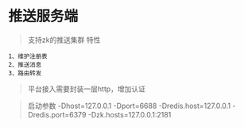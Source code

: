 # 推送服务端
>支持zk的推送集群
>特性

    1、维护注册表
    2、推送消息
    3、路由转发
    
    
>平台接入需要封装一层http，增加认证

>启动参数 -Dhost=127.0.0.1 -Dport=6688 -Dredis.host=127.0.0.1 -Dredis.port=6379 -Dzk.hosts=127.0.0.1:2181
